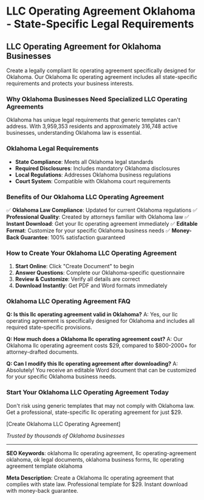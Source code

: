 # LLC Operating Agreement Oklahoma - State-Specific Legal Requirements

## LLC Operating Agreement for Oklahoma Businesses

Create a legally compliant llc operating agreement specifically designed for Oklahoma. Our Oklahoma llc operating agreement includes all state-specific requirements and protects your business interests.

### Why Oklahoma Businesses Need Specialized LLC Operating Agreements

Oklahoma has unique legal requirements that generic templates can't address. With 3,959,353 residents and approximately 316,748 active businesses, understanding Oklahoma law is essential.

### Oklahoma Legal Requirements

- **State Compliance**: Meets all Oklahoma legal standards
- **Required Disclosures**: Includes mandatory Oklahoma disclosures
- **Local Regulations**: Addresses Oklahoma business regulations
- **Court System**: Compatible with Oklahoma court requirements

### Benefits of Our Oklahoma LLC Operating Agreement

✅ **Oklahoma Law Compliance**: Updated for current Oklahoma regulations
✅ **Professional Quality**: Created by attorneys familiar with Oklahoma law
✅ **Instant Download**: Get your llc operating agreement immediately
✅ **Editable Format**: Customize for your specific Oklahoma business needs
✅ **Money-Back Guarantee**: 100% satisfaction guaranteed

### How to Create Your Oklahoma LLC Operating Agreement

1. **Start Online**: Click "Create Document" to begin
2. **Answer Questions**: Complete our Oklahoma-specific questionnaire
3. **Review & Customize**: Verify all details are correct
4. **Download Instantly**: Get PDF and Word formats immediately

### Oklahoma LLC Operating Agreement FAQ

**Q: Is this llc operating agreement valid in Oklahoma?**
A: Yes, our llc operating agreement is specifically designed for Oklahoma and includes all required state-specific provisions.

**Q: How much does a Oklahoma llc operating agreement cost?**
A: Our Oklahoma llc operating agreement costs $29, compared to $800-2000+ for attorney-drafted documents.

**Q: Can I modify this llc operating agreement after downloading?**
A: Absolutely! You receive an editable Word document that can be customized for your specific Oklahoma business needs.

### Start Your Oklahoma LLC Operating Agreement Today

Don't risk using generic templates that may not comply with Oklahoma law. Get a professional, state-specific llc operating agreement for just $29.

[Create Oklahoma LLC Operating Agreement]

*Trusted by thousands of Oklahoma businesses*

---

**SEO Keywords**: oklahoma llc operating agreement, llc operating-agreement oklahoma, ok legal documents, oklahoma business forms, llc operating agreement template oklahoma

**Meta Description**: Create a Oklahoma llc operating agreement that complies with state law. Professional template for $29. Instant download with money-back guarantee.
